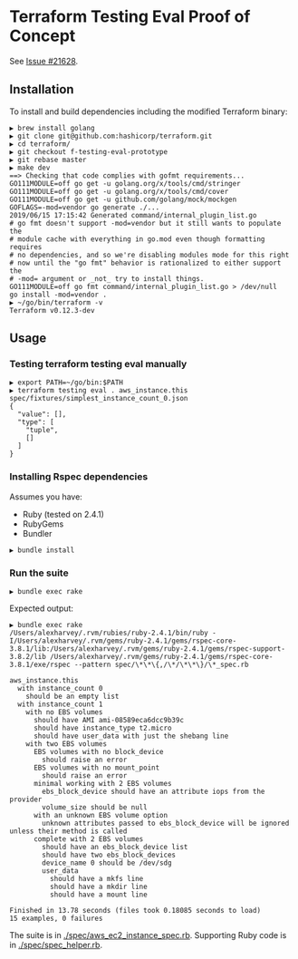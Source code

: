 # Terraform Testing Eval Proof of Concept

See [Issue #21628](https://github.com/hashicorp/terraform/issues/21628).

## Installation

To install and build dependencies including the modified Terraform binary:

```text
▶ brew install golang
▶ git clone git@github.com:hashicorp/terraform.git
▶ cd terraform/
▶ git checkout f-testing-eval-prototype
▶ git rebase master
▶ make dev
==> Checking that code complies with gofmt requirements...
GO111MODULE=off go get -u golang.org/x/tools/cmd/stringer
GO111MODULE=off go get -u golang.org/x/tools/cmd/cover
GO111MODULE=off go get -u github.com/golang/mock/mockgen
GOFLAGS=-mod=vendor go generate ./...
2019/06/15 17:15:42 Generated command/internal_plugin_list.go
# go fmt doesn't support -mod=vendor but it still wants to populate the
# module cache with everything in go.mod even though formatting requires
# no dependencies, and so we're disabling modules mode for this right
# now until the "go fmt" behavior is rationalized to either support the
# -mod= argument or _not_ try to install things.
GO111MODULE=off go fmt command/internal_plugin_list.go > /dev/null
go install -mod=vendor .
▶ ~/go/bin/terraform -v
Terraform v0.12.3-dev
```

## Usage

### Testing terraform testing eval manually

```text
▶ export PATH=~/go/bin:$PATH
▶ terraform testing eval . aws_instance.this spec/fixtures/simplest_instance_count_0.json
{
  "value": [],
  "type": [
    "tuple",
    []
  ]
}
```

### Installing Rspec dependencies

Assumes you have:

- Ruby (tested on 2.4.1)
- RubyGems
- Bundler

```text
▶ bundle install
```

### Run the suite

```text
▶ bundle exec rake
```

Expected output:

```text
▶ bundle exec rake
/Users/alexharvey/.rvm/rubies/ruby-2.4.1/bin/ruby -I/Users/alexharvey/.rvm/gems/ruby-2.4.1/gems/rspec-core-3.8.1/lib:/Users/alexharvey/.rvm/gems/ruby-2.4.1/gems/rspec-support-3.8.2/lib /Users/alexharvey/.rvm/gems/ruby-2.4.1/gems/rspec-core-3.8.1/exe/rspec --pattern spec/\*\*\{,/\*/\*\*\}/\*_spec.rb

aws_instance.this
  with instance_count 0
    should be an empty list
  with instance_count 1
    with no EBS volumes
      should have AMI ami-08589eca6dcc9b39c
      should have instance_type t2.micro
      should have user_data with just the shebang line
    with two EBS volumes
      EBS volumes with no block_device
        should raise an error
      EBS volumes with no mount_point
        should raise an error
      minimal working with 2 EBS volumes
        ebs_block_device should have an attribute iops from the provider
        volume_size should be null
      with an unknown EBS volume option
        unknown attributes passed to ebs_block_device will be ignored unless their method is called                                                                   
      complete with 2 EBS volumes
        should have an ebs_block_device list
        should have two ebs_block_devices
        device_name 0 should be /dev/sdg
        user_data
          should have a mkfs line
          should have a mkdir line
          should have a mount line

Finished in 13.78 seconds (files took 0.18085 seconds to load)
15 examples, 0 failures
```

The suite is in [./spec/aws_ec2_instance_spec.rb](./spec/aws_ec2_instance_spec.rb). Supporting Ruby code is in [./spec/spec_helper.rb](./spec/spec_helper.rb).

